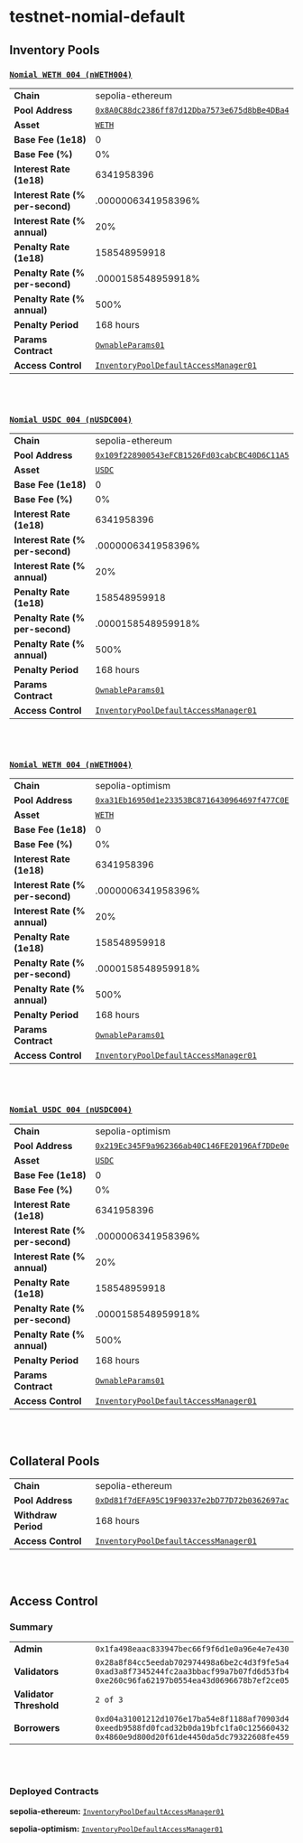 # testnet-nomial-default

## Inventory Pools

### [`Nomial WETH 004 (nWETH004)`](https://sepolia.etherscan.io/token/0x8A0C88dc2386ff87d12Dba7573e675d8bBe4DBa4)
|   |   |
|---|---|
| **Chain**               | sepolia-ethereum                                      |
| **Pool Address**        | [`0x8A0C88dc2386ff87d12Dba7573e675d8bBe4DBa4`](https://sepolia.etherscan.io/address/0x8A0C88dc2386ff87d12Dba7573e675d8bBe4DBa4)  |
| **Asset**               | [`WETH`](https://sepolia.etherscan.io/token/0xfff9976782d46cc05630d1f6ebab18b2324d6b14)   |
| **Base Fee (1e18)**      | 0                                |
| **Base Fee (%)**         | 0%                           |
| **Interest Rate (1e18)**| 6341958396                              |
| **Interest Rate (% per-second)** | .0000006341958396%               |
| **Interest Rate (% annual)**     | 20%                |
| **Penalty Rate (1e18)**  | 158548959918                              |
| **Penalty Rate (% per-second)** | .0000158548959918%             |
| **Penalty Rate (% annual)**     | 500%              |
| **Penalty Period**       | 168 hours                     |
| **Params Contract**      | [`OwnableParams01`](https://sepolia.etherscan.io/address/0x89a0AcCaB257f41540194AaE1AB7A63DFc4F8050) |
| **Access Control**       | [`InventoryPoolDefaultAccessManager01`](https://sepolia.etherscan.io/address/0x3CAEA9a9542F09a987c926F191213ae7A7d3433e) |

<br><br>

### [`Nomial USDC 004 (nUSDC004)`](https://sepolia.etherscan.io/token/0x109f228900543eFCB1526Fd03cabCBC40D6C11A5)
|   |   |
|---|---|
| **Chain**               | sepolia-ethereum                                      |
| **Pool Address**        | [`0x109f228900543eFCB1526Fd03cabCBC40D6C11A5`](https://sepolia.etherscan.io/address/0x109f228900543eFCB1526Fd03cabCBC40D6C11A5)  |
| **Asset**               | [`USDC`](https://sepolia.etherscan.io/token/0x1c7d4b196cb0c7b01d743fbc6116a902379c7238)   |
| **Base Fee (1e18)**      | 0                                |
| **Base Fee (%)**         | 0%                           |
| **Interest Rate (1e18)**| 6341958396                              |
| **Interest Rate (% per-second)** | .0000006341958396%               |
| **Interest Rate (% annual)**     | 20%                |
| **Penalty Rate (1e18)**  | 158548959918                              |
| **Penalty Rate (% per-second)** | .0000158548959918%             |
| **Penalty Rate (% annual)**     | 500%              |
| **Penalty Period**       | 168 hours                     |
| **Params Contract**      | [`OwnableParams01`](https://sepolia.etherscan.io/address/0x19d15303572AD88254d94EE4612483c8a94E8434) |
| **Access Control**       | [`InventoryPoolDefaultAccessManager01`](https://sepolia.etherscan.io/address/0x3CAEA9a9542F09a987c926F191213ae7A7d3433e) |

<br><br>

### [`Nomial WETH 004 (nWETH004)`](https://sepolia-optimism.etherscan.io/token/0xa31Eb16950d1e23353BC8716430964697f477C0E)
|   |   |
|---|---|
| **Chain**               | sepolia-optimism                                      |
| **Pool Address**        | [`0xa31Eb16950d1e23353BC8716430964697f477C0E`](https://sepolia-optimism.etherscan.io/address/0xa31Eb16950d1e23353BC8716430964697f477C0E)  |
| **Asset**               | [`WETH`](https://sepolia-optimism.etherscan.io/token/0x4200000000000000000000000000000000000006)   |
| **Base Fee (1e18)**      | 0                                |
| **Base Fee (%)**         | 0%                           |
| **Interest Rate (1e18)**| 6341958396                              |
| **Interest Rate (% per-second)** | .0000006341958396%               |
| **Interest Rate (% annual)**     | 20%                |
| **Penalty Rate (1e18)**  | 158548959918                              |
| **Penalty Rate (% per-second)** | .0000158548959918%             |
| **Penalty Rate (% annual)**     | 500%              |
| **Penalty Period**       | 168 hours                     |
| **Params Contract**      | [`OwnableParams01`](https://sepolia-optimism.etherscan.io/address/null) |
| **Access Control**       | [`InventoryPoolDefaultAccessManager01`](https://sepolia-optimism.etherscan.io/address/0x3CAEA9a9542F09a987c926F191213ae7A7d3433e) |

<br><br>

### [`Nomial USDC 004 (nUSDC004)`](https://sepolia-optimism.etherscan.io/token/0x219Ec345F9a962366ab40C146FE20196Af7DDe0e)
|   |   |
|---|---|
| **Chain**               | sepolia-optimism                                      |
| **Pool Address**        | [`0x219Ec345F9a962366ab40C146FE20196Af7DDe0e`](https://sepolia-optimism.etherscan.io/address/0x219Ec345F9a962366ab40C146FE20196Af7DDe0e)  |
| **Asset**               | [`USDC`](https://sepolia-optimism.etherscan.io/token/0x5fd84259d66Cd46123540766Be93DFE6D43130D7)   |
| **Base Fee (1e18)**      | 0                                |
| **Base Fee (%)**         | 0%                           |
| **Interest Rate (1e18)**| 6341958396                              |
| **Interest Rate (% per-second)** | .0000006341958396%               |
| **Interest Rate (% annual)**     | 20%                |
| **Penalty Rate (1e18)**  | 158548959918                              |
| **Penalty Rate (% per-second)** | .0000158548959918%             |
| **Penalty Rate (% annual)**     | 500%              |
| **Penalty Period**       | 168 hours                     |
| **Params Contract**      | [`OwnableParams01`](https://sepolia-optimism.etherscan.io/address/null) |
| **Access Control**       | [`InventoryPoolDefaultAccessManager01`](https://sepolia-optimism.etherscan.io/address/0x3CAEA9a9542F09a987c926F191213ae7A7d3433e) |

<br><br>

## Collateral Pools

|   |   |
|---|---|
| **Chain**             | sepolia-ethereum                                    |
| **Pool Address**      | [`0xDd81f7dEFA95C19F90337e2bD77D72b0362697ac`](https://sepolia.etherscan.io/address/0xDd81f7dEFA95C19F90337e2bD77D72b0362697ac)|
| **Withdraw Period**   | 168 hours                   |
| **Access Control**    | [`InventoryPoolDefaultAccessManager01`](https://sepolia.etherscan.io/address/0x3CAEA9a9542F09a987c926F191213ae7A7d3433e) |

<br><br>

## Access Control

### Summary
|   |   |
|---|---|
| **Admin**               | `0x1fa498eaac833947bec66f9f6d1e0a96e4e7e430`           |
| **Validators**          | `0x28a8f84cc5eedab702974498a6be2c4d3f9fe5a4`<br>`0xad3a8f7345244fc2aa3bbacf99a7b07fd6d53fb4`<br>`0xe260c96fa62197b0554ea43d0696678b7ef2ce05`      |
| **Validator Threshold** | `2 of 3`       |
| **Borrowers**           | `0xd04a31001212d1076e17ba54e8f1188af70903d4`<br>`0xeedb9588fd0fcad32b0da19bfc1fa0c125660432`<br>`0x4860e9d800d20f61de4450da5dc79322608fe459`       |

<br><br>

### Deployed Contracts

**sepolia-ethereum:** [`InventoryPoolDefaultAccessManager01`](https://sepolia.etherscan.io/address/0x3CAEA9a9542F09a987c926F191213ae7A7d3433e)

**sepolia-optimism:** [`InventoryPoolDefaultAccessManager01`](https://sepolia-optimism.etherscan.io/address/0x3CAEA9a9542F09a987c926F191213ae7A7d3433e)

